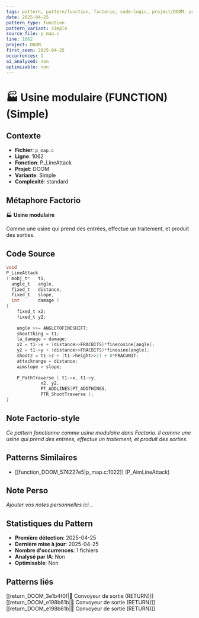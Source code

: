 ```yaml
---
tags: pattern, pattern/function, factorio, code-logic, project/DOOM, pattern/variant/simple
date: 2025-04-25
pattern_type: function
pattern_variant: simple
source_file: p_map.c
line: 1062
project: DOOM
first_seen: 2025-04-25
occurrences: 1
ai_analyzed: non
optimizable: non
---
```


# 🏭 Usine modulaire (FUNCTION) (Simple)

## Contexte
- **Fichier**: `p_map.c`
- **Ligne**: 1062
- **Fonction**: P_LineAttack
- **Projet**: DOOM
- **Variante**: Simple
- **Complexité**: standard

## Métaphore Factorio
🏭 **Usine modulaire**

Comme une usine qui prend des entrées, effectue un traitement, et produit des sorties.

## Code Source
```c
void
P_LineAttack
( mobj_t*	t1,
  angle_t	angle,
  fixed_t	distance,
  fixed_t	slope,
  int		damage )
{
    fixed_t	x2;
    fixed_t	y2;
	
    angle >>= ANGLETOFINESHIFT;
    shootthing = t1;
    la_damage = damage;
    x2 = t1->x + (distance>>FRACBITS)*finecosine[angle];
    y2 = t1->y + (distance>>FRACBITS)*finesine[angle];
    shootz = t1->z + (t1->height>>1) + 8*FRACUNIT;
    attackrange = distance;
    aimslope = slope;
		
    P_PathTraverse ( t1->x, t1->y,
		     x2, y2,
		     PT_ADDLINES|PT_ADDTHINGS,
		     PTR_ShootTraverse );
}
```

## Note Factorio-style
*Ce pattern fonctionne comme usine modulaire dans Factorio. Il comme une usine qui prend des entrées, effectue un traitement, et produit des sorties.*

## Patterns Similaires
- [[function_DOOM_574227e5|p_map.c:1022]] (P_AimLineAttack)

## Note Perso
*Ajouter vos notes personnelles ici...*

## Statistiques du Pattern
- **Première détection**: 2025-04-25
- **Dernière mise à jour**: 2025-04-25
- **Nombre d'occurrences**: 1 fichiers
- **Analysé par IA**: Non
- **Optimisable**: Non

## Patterns liés
[[return_DOOM_3e1b4f0f|🚚 Convoyeur de sortie (RETURN)]]
[[return_DOOM_e198b61b|🚚 Convoyeur de sortie (RETURN)]]
[[return_DOOM_e198b61b|🚚 Convoyeur de sortie (RETURN)]]

